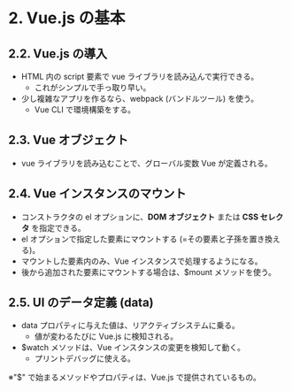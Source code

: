 # 2. Vue.js の基本

## 2.2. Vue.js の導入

- HTML 内の script 要素で vue ライブラリを読み込んで実行できる。
    - これがシンプルで手っ取り早い。
- 少し複雑なアプリを作るなら、webpack (バンドルツール) を使う。
    - Vue CLI で環境構築をする。

## 2.3. Vue オブジェクト

- vue ライブラリを読み込むことで、グローバル変数 Vue が定義される。

## 2.4. Vue インスタンスのマウント

- コンストラクタの el オプションに、**DOM オブジェクト** または **CSS セレクタ** を指定できる。
- el オプションで指定した要素にマウントする (=その要素と子孫を置き換える)。
- マウントした要素内のみ、Vue インスタンスで処理するようになる。
- 後から追加された要素にマウントする場合は、$mount メソッドを使う。

## 2.5. UI のデータ定義 (data)

- data プロパティに与えた値は、リアクティブシステムに乗る。
    - 値が変わるたびに Vue.js に検知される。
- $watch メソッドは、Vue インスタンスの変更を検知して動く。
    - プリントデバッグに使える。

※"$" で始まるメソッドやプロパティは、Vue.js で提供されているもの。

